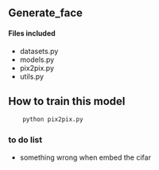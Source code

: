 ## Generate_face

#### Files included

- datasets.py
- models.py
- pix2pix.py
- utils.py

## How to train this model
``` python
	python pix2pix.py
```

### to do list
- something wrong when embed the cifar

